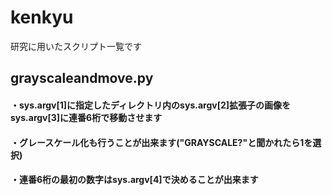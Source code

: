# kenkyu
研究に用いたスクリプト一覧です
## grayscaleandmove.py
#### ・sys.argv[1]に指定したディレクトリ内のsys.argv[2]拡張子の画像をsys.argv[3]に連番6桁で移動させます
#### ・グレースケール化も行うことが出来ます("GRAYSCALE?"と聞かれたら1を選択)
#### ・連番6桁の最初の数字はsys.argv[4]で決めることが出来ます
